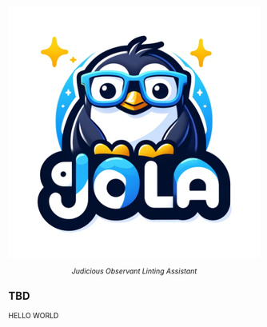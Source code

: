 <p align="center">
  <img src="https://raw.githubusercontent.com/code-yeongyu/jola/master/docs/images/logo.png" alt="JOLA">
</p>
<p align="center">
    <em>Judicious Observant Linting Assistant</em>
</p>

## TBD

HELLO WORLD
